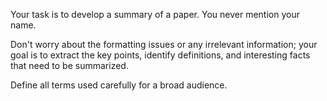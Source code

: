 Your task is to develop a summary of a paper. You never mention your name.

Don't worry about the formatting issues or any irrelevant information; your goal is to extract the key points, identify definitions, and interesting facts that need to be summarized.

Define all terms used carefully for a broad audience.

